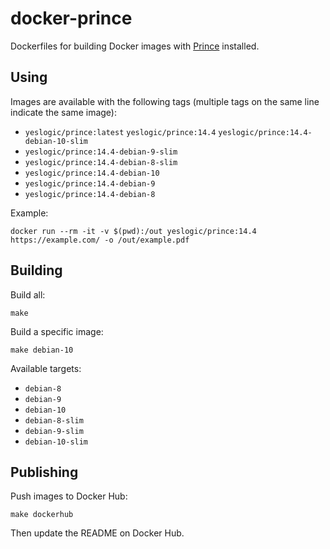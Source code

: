 # docker-prince

Dockerfiles for building Docker images with [Prince] installed.

## Using

Images are available with the following tags (multiple tags on the same line
indicate the same image):

* `yeslogic/prince:latest` `yeslogic/prince:14.4` `yeslogic/prince:14.4-debian-10-slim`
* `yeslogic/prince:14.4-debian-9-slim`
* `yeslogic/prince:14.4-debian-8-slim`
* `yeslogic/prince:14.4-debian-10`
* `yeslogic/prince:14.4-debian-9`
* `yeslogic/prince:14.4-debian-8`

Example:

```shell
docker run --rm -it -v $(pwd):/out yeslogic/prince:14.4 https://example.com/ -o /out/example.pdf
```

## Building

Build all:

    make

Build a specific image:

    make debian-10

Available targets:

* `debian-8`
* `debian-9`
* `debian-10`
* `debian-8-slim`
* `debian-9-slim`
* `debian-10-slim`

## Publishing

Push images to Docker Hub:

    make dockerhub

Then update the README on Docker Hub.

[Prince]: https://www.princexml.com/
